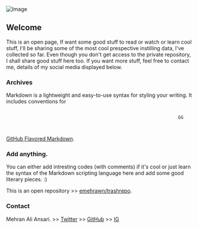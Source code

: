 ![Image](https://i.ytimg.com/vi/dms52iuGSm0/maxresdefault.jpg)
## Welcome

This is an open page, If want some good stuff to read or watch or learn cool stuff, I'll be sharing some of the most cool prespective instilling data, I've collected so far.
Even though you don't get access to the private repository, I shall share good stuff here too. If you want more stuff, feel free to contact me, details of my social media displayed below.


### Archives

Markdown is a lightweight and easy-to-use syntax for styling your writing. It includes conventions for

```
                                                                 
                                                                 GG
                                                                 
                                                                 
```
[GitHub Flavored Markdown](https://guides.github.com/features/mastering-markdown/).

### Add anything.

You can either add intresting codes (with comments) if it's cool or just learn the syntax of the Markdown scripting language here and add some good literary pieces. :)

This is an open repository >> [emehrawn/trashrepo](https://github.com/emehrawn/trashrepo). 

### Contact

Mehran Ali Ansari.  >> [Twitter](https://twitter.com/kladenstien9) >> [GitHub](https://github.com/emehrawn) >> [IG](https://instagram.com/alimehrawn)
